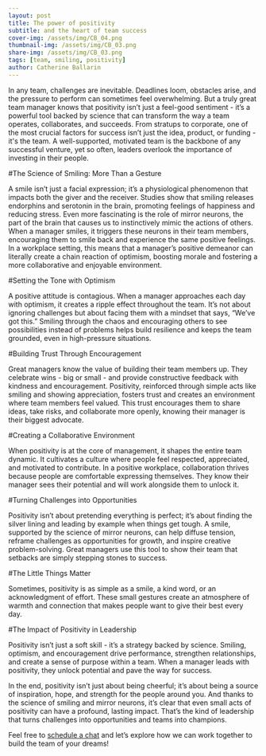```yaml
---
layout: post
title: The power of positivity
subtitle: and the heart of team success
cover-img: /assets/img/CB_04.png
thumbnail-img: /assets/img/CB_03.png
share-img: /assets/img/CB_03.png
tags: [team, smiling, positivity]
author: Catherine Ballarin
---
```

In any team, challenges are inevitable. Deadlines loom, obstacles arise, and the pressure to perform can sometimes feel overwhelming. But a truly great team manager knows that positivity isn’t just a feel-good sentiment - it’s a powerful tool backed by science that can transform the way a team operates, collaborates, and succeeds.
From stratups to corporate, one of the most crucial factors for success isn’t just the idea, product, or funding - it's the team. A well-supported, motivated team is the backbone of any successful venture, yet so often, leaders overlook the importance of investing in their people.

#The Science of Smiling: More Than a Gesture

A smile isn’t just a facial expression; it’s a physiological phenomenon that impacts both the giver and the receiver. Studies show that smiling releases endorphins and serotonin in the brain, promoting feelings of happiness and reducing stress.
Even more fascinating is the role of mirror neurons, the part of the brain that causes us to instinctively mimic the actions of others. When a manager smiles, it triggers these neurons in their team members, encouraging them to smile back and experience the same positive feelings.
In a workplace setting, this means that a manager’s positive demeanor can literally create a chain reaction of optimism, boosting morale and fostering a more collaborative and enjoyable environment.

#Setting the Tone with Optimism

A positive attitude is contagious. When a manager approaches each day with optimism, it creates a ripple effect throughout the team. It’s not about ignoring challenges but about facing them with a mindset that says, “We’ve got this.”
Smiling through the chaos and encouraging others to see possibilities instead of problems helps build resilience and keeps the team grounded, even in high-pressure situations.

#Building Trust Through Encouragement

Great managers know the value of building their team members up. They celebrate wins - big or small - and provide constructive feedback with kindness and encouragement.
Positivity, reinforced through simple acts like smiling and showing appreciation, fosters trust and creates an environment where team members feel valued. This trust encourages them to share ideas, take risks, and collaborate more openly, knowing their manager is their biggest advocate.

#Creating a Collaborative Environment

When positivity is at the core of management, it shapes the entire team dynamic. It cultivates a culture where people feel respected, appreciated, and motivated to contribute.
In a positive workplace, collaboration thrives because people are comfortable expressing themselves. They know their manager sees their potential and will work alongside them to unlock it.

#Turning Challenges into Opportunities

Positivity isn’t about pretending everything is perfect; it’s about finding the silver lining and leading by example when things get tough.
A smile, supported by the science of mirror neurons, can help diffuse tension, reframe challenges as opportunities for growth, and inspire creative problem-solving. Great managers use this tool to show their team that setbacks are simply stepping stones to success.

#The Little Things Matter

Sometimes, positivity is as simple as a smile, a kind word, or an acknowledgment of effort. These small gestures create an atmosphere of warmth and connection that makes people want to give their best every day.

#The Impact of Positivity in Leadership

Positivity isn’t just a soft skill - it’s a strategy backed by science. Smiling, optimism, and encouragement drive performance, strengthen relationships, and create a sense of purpose within a team. When a manager leads with positivity, they unlock potential and pave the way for success.

In the end, positivity isn’t just about being cheerful; it’s about being a source of inspiration, hope, and strength for the people around you. And thanks to the science of smiling and mirror neurons, it’s clear that even small acts of positivity can have a profound, lasting impact. That’s the kind of leadership that turns challenges into opportunities and teams into champions.

Feel free to [schedule a chat](mailto:catherine.ballarin@proton.me) and let’s explore how we can work together to build the team of your dreams!
